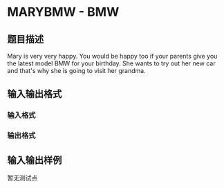 # MARYBMW - BMW

## 题目描述

Mary is very very happy. You would be happy too if your parents give you the latest model BMW for your birthday. She wants to try out her new car and that's why she is going to visit her grandma.

## 输入输出格式

### 输入格式

### 输出格式

## 输入输出样例

暂无测试点

